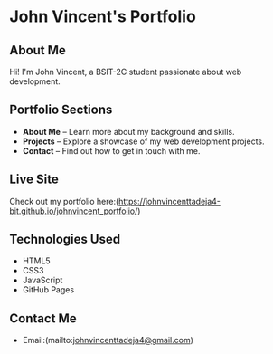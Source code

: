 # John Vincent's Portfolio

## About Me
Hi! I'm John Vincent, a BSIT-2C student passionate about web development.
## Portfolio Sections
- **About Me** – Learn more about my background and skills.
- **Projects** – Explore a showcase of my web development projects.
- **Contact** – Find out how to get in touch with me.

## Live Site
Check out my portfolio here:(https://johnvincenttadeja4-bit.github.io/johnvincent_portfolio/)

## Technologies Used
- HTML5
- CSS3
- JavaScript
- GitHub Pages

## Contact Me
- Email:(mailto:johnvincenttadeja4@gmail.com)
